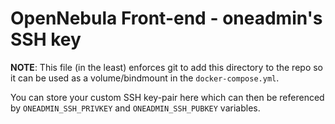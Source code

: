 # OpenNebula Front-end - oneadmin's SSH key

**NOTE**:
  This file (in the least) enforces git to add this directory to the repo so it can be used as a volume/bindmount in the `docker-compose.yml`.

You can store your custom SSH key-pair here which can then be referenced by `ONEADMIN_SSH_PRIVKEY` and `ONEADMIN_SSH_PUBKEY` variables.
